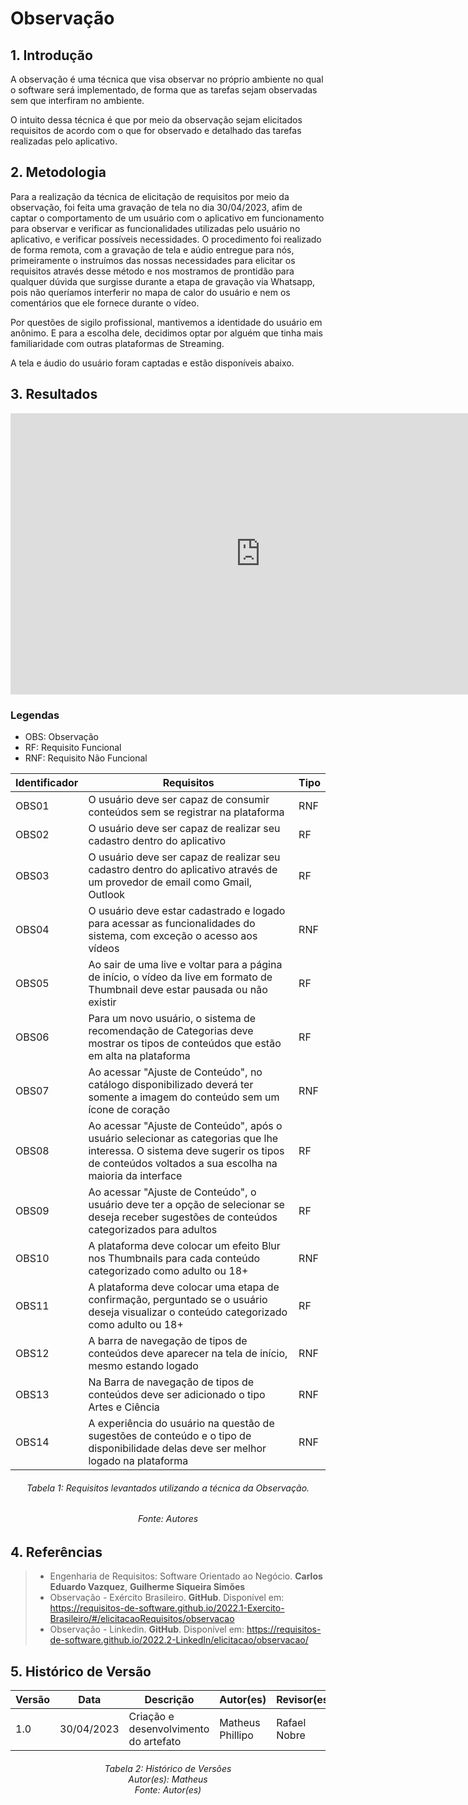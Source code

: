 # Observação

## 1. Introdução

A observação é uma técnica que visa observar no próprio ambiente no qual o software será implementado, de forma que as tarefas sejam observadas sem que interfiram no ambiente.

O intuito dessa técnica é que por meio da observação sejam elicitados requisitos de acordo com o que for observado e detalhado das tarefas realizadas pelo aplicativo.

## 2. Metodologia

Para a realização da técnica de elicitação de requisitos por meio da observação, foi feita uma gravação de tela no dia 30/04/2023, afim de captar o comportamento de um usuário com o aplicativo em funcionamento para observar e verificar as funcionalidades utilizadas pelo usuário no aplicativo, e verificar possíveis necessidades. O procedimento foi realizado de forma remota, com a gravação de tela e aúdio entregue para nós, primeiramente o instruímos das nossas necessidades para elicitar os requisitos através desse método e nos mostramos de prontidão para qualquer dúvida que surgisse durante a etapa de gravação via Whatsapp, pois não queríamos interferir no mapa de calor do usuário e nem os comentários que ele fornece durante o vídeo.

Por questões de sigilo profissional, mantivemos a identidade do usuário em anônimo. E para a escolha dele, decidimos optar por alguém que tinha mais familiaridade com outras plataformas de Streaming.

A tela e áudio do usuário foram captadas e estão disponíveis abaixo.

## 3. Resultados

<iframe width="800" height="450" src="https://www.youtube.com/embed/9Rzo69gGBTs" title="YouTube video player" frameborder="0" allow="accelerometer; autoplay; clipboard-write; encrypted-media; gyroscope; picture-in-picture; web-share" allowfullscreen></iframe>

### Legendas

- OBS: Observação
- RF: Requisito Funcional
- RNF: Requisito Não Funcional  

<center>

| Identificador | Requisitos | Tipo |
| --------------| ---------- | ---- |
| <div id="OBS01">OBS01</div> | O usuário deve ser capaz de consumir conteúdos sem se registrar na plataforma | RNF
| <div id="OBS02">OBS02</div> | O usuário deve ser capaz de realizar seu cadastro dentro do aplicativo | RF
| <div id="OBS03">OBS03</div> | O usuário deve ser capaz de realizar seu cadastro dentro do aplicativo através de um provedor de email como Gmail, Outlook | RF
| <div id="OBS04">OBS04</div> | O usuário deve estar cadastrado e logado para acessar as funcionalidades do sistema, com exceção o acesso aos vídeos  | RNF
| <div id="OBS05">OBS05</div> | Ao sair de uma live e voltar para a página de início, o vídeo da live em formato de Thumbnail deve estar pausada ou não existir | RF
| <div id="OBS06">OBS06</div> | Para um novo usuário, o sistema de recomendação de Categorias deve mostrar os tipos de conteúdos que estão em alta na plataforma | RF
| <div id="OBS07">OBS07</div> | Ao acessar "Ajuste de Conteúdo", no catálogo disponibilizado deverá ter somente a imagem do conteúdo sem um ícone de coração | RNF
| <div id="OBS08">OBS08</div> | Ao acessar "Ajuste de Conteúdo", após o usuário selecionar as categorias que lhe interessa. O sistema deve sugerir os tipos de conteúdos voltados a sua escolha na maioria da interface | RF
| <div id="OBS09">OBS09</div> | Ao acessar "Ajuste de Conteúdo", o usuário deve ter a opção de selecionar se deseja receber sugestões de conteúdos categorizados para adultos | RF
| <div id="OBS10">OBS10</div> | A plataforma deve colocar um efeito Blur nos Thumbnails para cada conteúdo categorizado como adulto ou 18+ | RNF
| <div id="OBS11">OBS11</div> | A plataforma deve colocar uma etapa de confirmação, perguntado se o usuário deseja visualizar o conteúdo categorizado como adulto ou 18+| RF
| <div id="OBS12">OBS12</div> | A barra de navegação de tipos de conteúdos deve aparecer na tela de início, mesmo estando logado  | RNF
| <div id="OBS13">OBS13</div> | Na Barra de navegação de tipos de conteúdos deve ser adicionado o tipo Artes e Ciência | RNF
| <div id="OBS14">OBS14</div> | A experiência do usuário na questão de sugestões de conteúdo e o tipo de disponibilidade delas deve ser melhor logado na plataforma | RNF

</center>

<h6 align = "center"> Tabela 1: Requisitos levantados utilizando a técnica da Observação. </h6>
<h6 align = "center"> Fonte: Autores </h6>

## 4. Referências

> - Engenharia de Requisitos: Software Orientado ao Negócio. **Carlos Eduardo Vazquez**, **Guilherme Siqueira Simões**
> - Observação - Exército Brasileiro. **GitHub**. Disponível em: <https://requisitos-de-software.github.io/2022.1-Exercito-Brasileiro/#/elicitacaoRequisitos/observacao>
> - Observação - Linkedin. **GitHub**. Disponível em: <https://requisitos-de-software.github.io/2022.2-LinkedIn/elicitacao/observacao/>

## 5. Histórico de Versão

| Versão | Data | Descrição | Autor(es) | Revisor(es) |
|---|---|---|---|---|
| 1.0 | 30/04/2023 | Criação e desenvolvimento do artefato | Matheus Phillipo | Rafael Nobre |

<h6 align = "center"> Tabela 2: Histórico de Versões
<br>Autor(es): Matheus
<br>Fonte: Autor(es)</h6>